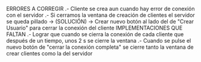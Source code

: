 ERRORES A CORREGIR
  .- Cliente se crea aun cuando hay error de conexión con el servidor
  .- Si cerramos la ventana de creación de clientes el servidor se queda pillado -> (SOLUCIÓN) -> Crear nuevo botón al lado del de "Crear Usuario" para cerrar la conexión del cliente
IMPLEMENTACIONES QUE FALTAN
  .- Lograr que cuando se cierra la conexión de cada cliente que después de un tiempo, unos 2 s se cierre la ventana
  .- Cuando se pulse el nuevo botón de "cerrar la conexión completa" se cierre tanto la ventana de crear clientes como la del servidor
